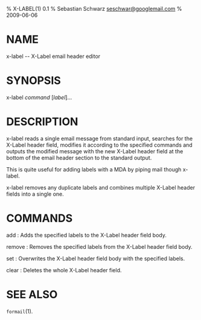 % X-LABEL(1) 0.1
% Sebastian Schwarz <seschwar@googlemail.com>
% 2009-06-06

# NAME

x-label -- X-Label email header editor

# SYNOPSIS

x-label *command* [*label*]...

# DESCRIPTION

x-label reads a single email message from standard input, searches
for the X-Label header field, modifies it according to the specified
commands and outputs the modified message with the new X-Label header
field at the bottom of the email header section to the standard output.

This is quite useful for adding labels with a MDA by piping mail
though x-label.

x-label removes any duplicate labels and combines multiple X-Label
header fields into a single one.

# COMMANDS

add
:   Adds the specified labels to the X-Label header field body.

remove
:   Removes the specified labels from the X-Label header field body.

set
:   Overwrites the X-Label header field body with the specified labels.

clear
:   Deletes the whole X-Label header field.

# SEE ALSO

`formail`(1).

